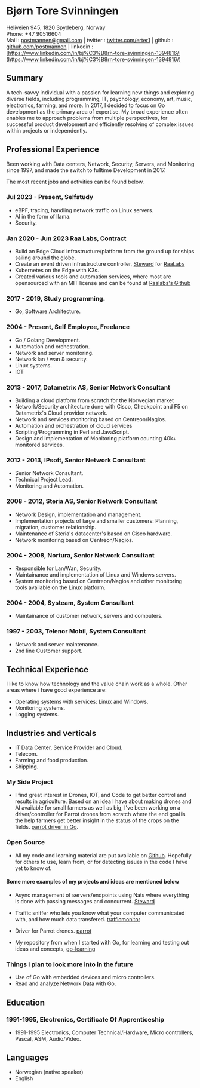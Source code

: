 # Bjørn Tore Svinningen

Heliveien 945, 1820 Spydeberg, Norway  
Phone: +47 90516604  
Mail : postmannen@gmail.com | twitter : [twitter.com/erter1](https://twitter.com/erter1) | github : [github.com/postmannen](https://github.com/postmannen) | linkedin : [https://www.linkedin.com/in/bj%C3%B8rn-tore-svinningen-1394816/](https://www.linkedin.com/in/bj%C3%B8rn-tore-svinningen-1394816/)

## Summary

A tech-savvy individual with a passion for learning new things and exploring diverse fields, including programming, IT, psychology, economy, art, music, electronics, farming, and more. In 2017, I decided to focus on Go development as the primary area of expertise. My broad experience often enables me to approach problems from multiple perspectives, for successful product development and efficiently resolving of complex issues within projects or independently.

## Professional Experience

Been working with Data centers, Network, Security, Servers, and Monitoring since 1997, and made the switch to fulltime Development in 2017.

The most recent jobs and activities can be found below.

### Jul 2023 - Present, Selfstudy

- eBPF, tracing, handling network traffic on Linux servers.
- AI in the form of llama.
- Security.

### Jan 2020 - Jun 2023 Raa Labs, Contract

- Build an Edge Cloud infrastructure/platform from the ground up for ships sailing around the globe.
- Create an event driven infrastructure controller, [Steward](https://github.com/postmannen/steward) for [RaaLabs](https://raalabs.com)
- Kubernetes on the Edge with K3s.
- Created various tools and automation services, where most are opensourced with an MIT license and can be found at [Raalabs's Github](https://github.com/raalabs)

### 2017 - 2019, Study programming.

- Go, Software Architecture.

### 2004 - Present, Self Employee, Freelance

- Go / Golang Development.
- Automation and orchestration.
- Network and server monitoring.
- Network lan / wan & security.
- Linux systems.
- IOT

### 2013 - 2017, Datametrix AS, Senior Network Consultant

- Building a cloud platform from scratch for the Norwegian market
- Network/Security architecture done with Cisco, Checkpoint and F5 on Datametrix's Cloud provider network.
- Network and services monitoring based on Centreon/Nagios.
- Automation and orchestration of cloud services
- Scripting/Programming in Perl and JavaScript.
- Design and implementation of Monitoring platform counting 40k+ monitored services.

### 2012 - 2013, IPsoft, Senior Network Consultant

- Senior Network Consultant.
- Technical Project Lead.
- Monitoring and Automation.

### 2008 - 2012, Steria AS, Senior Network Consultant

- Network Design, implementation and management.
- Implementation projects of large and smaller customers: Planning, migration, customer relationship.
- Maintenance of Steria's datacenter's based on Cisco hardware.
- Network monitoring based on Centreon/Nagios.

### 2004 - 2008, Nortura, Senior Network Consultant

- Responsible for Lan/Wan, Security.
- Maintainance and implementation of Linux and Windows servers.
- System monitoring based on Centreon/Nagios and other monitoring tools available on the Linux platform.

### 2004 - 2004, Systeam, System Consultant

- Maintainance of customer network, servers and computers.

### 1997 - 2003, Telenor Mobil, System Consultant

- Network and server maintenance.
- 2nd line Customer support.

## Technical Experience

I like to know how technology and the value chain work as a whole.  Other areas where i have good experience are:

- Operating systems with services: Linux and Windows.
- Monitoring systems.
- Logging systems.

## Industries and verticals

- IT Data Center, Service Provider and Cloud.
- Telecom.
- Farming and food production.
- Shipping.

### My Side Project

- I find great interest in Drones, IOT, and Code to get better control and results in agriculture. Based on an idea I have about making drones and AI available for small farmers as well as big, I've been working on a driver/controller for Parrot drones from scratch where the end goal is the help farmers get better insight in the status of the crops on the fields. [parrot driver in Go](https://github.com/postmannen/parrot).

### Open Source

- All my code and learning material are put available on [Github](https://github.com/postmannen). Hopefully for others to use, learn from, or for detecting issues in the code I have yet to know of.

#### Some more examples of my projects and ideas are mentioned below

- Async management of servers/endpoints using Nats where everything is done with passing messages and concurrent. [Steward](https://github.com/postmannen/steward)

- Traffic sniffer who lets you know what your computer communicated with, and how much data transfered. [trafficmonitor](https://github.com/RaaLabs/trafficmonitor)

- Driver for Parrot drones. [parrot](https://github.com/postmannen/parrot)

- My repository from when I started with Go, for learning and testing out ideas and concepts, [go-learning](https://github.com/postmannen/go-learning)

### Things I plan to look more into in the future

- Use of Go with embedded devices and micro controllers.
- Read and analyze Network Data with Go.

## Education

### 1991-1995, Electronics, Certificate Of Apprenticeship

- 1991-1995 Electronics, Computer Technical/Hardware, Micro controllers, Pascal, ASM, Audio/Video.

## Languages

- Norwegian (native speaker)
- English
